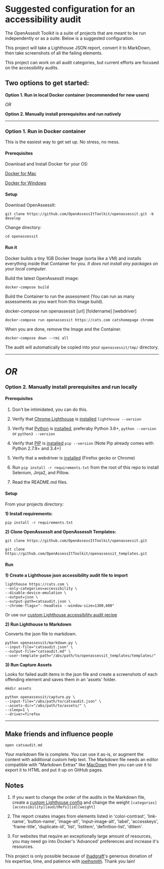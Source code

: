 # Suggested configuration for an accessibility audit
The OpenAssesIt Toolkit is a suite of projects that are meant to be run independently or as a suite. Below is a suggested configuration.

This project will take a Lighthouse JSON report, convert it to MarkDown, then take screenshots of all the failing elements.

This project can work on all audit categories, but current efforts are focused on the accessibility audits.

## Two options to get started:

__Option 1. Run in local Docker container (recommended for new users)__

_OR_

__Option 2. Manually install prerequisites and run natively__

---

### Option 1. Run in Docker container

This is the easiest way to get set up. No stress, no mess.

#### Prerequisites

Download and Install Docker for your OS:

[Docker for Mac](https://docs.docker.com/docker-for-mac/install/)

[Docker for Windows](https://docs.docker.com/docker-for-windows/install/)

#### Setup

Download OpenAssessIt:

```
git clone https://github.com/OpenAssessItToolkit/openassessit.git -b develop
```

Change directory:

```
cd openassessit
```

#### Run it

Docker builds a tiny 1GB Docker Image (sorta like a VM) and installs everything inside that Container for you. _It does not install any packages on your local computer_.

Build the latest OpenAssessIt image:

```
docker-compose build
```

Build the Container to run the assessment (You can run as many assessments as you want from this Image build).

docker-compose run openassessit [url] [foldername] [webdriver]

```
docker-compose run openassessit https://cats.com catshomepage chrome
```

When you are done, remove the Image and the Container.

```
docker-compose down --rmi all
```

The audit will automatically be copied into your `openassessit/tmp/` directory.


---

# _OR_

### Option 2. Manually install prerequisites and run locally

#### Prerequisites

1. Don't be intimidated, you can do this.

2. Verify that [Chrome Lighthouse](https://github.com/GoogleChrome/lighthouse/) is [installed](https://github.com/GoogleChrome/lighthouse#using-the-node-cli) `lighthouse --version`
3. Verify that [Python](https://www.python.org/) is [installed](https://realpython.com/installing-python/), preferaby Python 3.6+, `python --version` or `python3 --version`
4. Verify that [PIP](https://pypi.org/project/pip/) is [installed](https://www.makeuseof.com/tag/install-pip-for-python/) `pip --version` (Note Pip already comes with Python 2.7.9+ and 3.4+)
5. Verify that a webdriver is [installed](https://pypi.org/project/selenium/#drivers) (Firefox gecko or Chrome)
6. Run `pip install -r requirements.txt` from the root of this repo to install Selenium, Jinja2, and Pillow.
7. Read the README.md files.

#### Setup

From your projects directory:

__1) Install requirements:__

```
pip install -r requirements.txt
```

__2) Clone OpenAssessIt and OpenAssessIt Templates:__

```
git clone https://github.com/OpenAssessItToolkit/openassessit.git
```
```
git clone https://github.com/OpenAssessItToolkit/openassessit_templates.git
```

#### Run

__1) Create a Lighthouse json accessibility audit file to import__


```
lighthouse https://cats.com \
--only-categories=accessibility \
--disable-device-emulation \
--output=json \
--output-path=catsaudit.json \
--chrome-flags="--headless --window-size=1300,600"
```
Or use our [custom Lighthouse accessibility audit recipe](https://gist.github.com/joelhsmith/21bb103e987da65c67f6420488643380)

__2) Run Lighthouse to Markdown__

Converts the json file to markdown.

```
python openassessit/markdown.py \
--input-file="catsaudit.json" \
--output-file="catsaudit.md" \
--user-template-path="/abs/path/to/openassessit_templates/templates/"
```

__3) Run Capture Assets__

Looks for failed audit items in the json file and create a screenshots of each offending element and saves them in an 'assets' folder.

```
mkdir assets
```

```
python openassessit/capture.py \
--input-file="/abs/path/to/catsaudit.json" \
--assets-dir="/abs/path/to/assets/" \
--sleep=1 \
--driver=firefox
```


---

## Make friends and influence people


```
open catsaudit.md
```

Your markdown file is complete. You can use it as-is, or augment the content with additional custom help text. The Markdown file needs an editor compatible with "Markdown Extras" like [MacDown](https://macdown.uranusjr.com/) then you can use it to export it to HTML and put it up on GitHub pages.

## Notes

1. If you want to change the order of the audits in the Markdown file, create a [custom Lighthouse config](https://gist.github.com/joelhsmith/21bb103e987da65c67f6420488643380) and change the weight `[categories][accessibility][auditRefs][id][weight]`

2. The report creates images from elements listed in 'color-contrast', 'link-name', 'button-name', 'image-alt', 'input-image-alt', 'label', 'accesskeys', 'frame-title', 'duplicate-id', 'list', 'listitem', 'definition-list', 'dlitem'.

3. For websites that require an exceptionally large amount of resources, you may need go into Docker's 'Advanced' preferences and increase it's resources.

This project is only possible because of [ihadgraft](https://github.com/ihadgraft)'s generous donation of his expertise, time, and patience with [joelhsmith](https://github.com/joelhsmith).  Thank you Iain!
